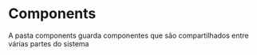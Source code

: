 # Components

A pasta components guarda componentes que são compartilhados entre várias partes do sistema
